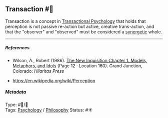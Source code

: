 ## Transaction  #🧠

Transaction is a concept in [Transactional Psychology]() that holds that perception is not passive re-action but active, creative trans-action, and that the "observer" and "observed" must be considered a [synergetic](Synergy.md) whole.

---

##### References

* Wilson, A., Robert (1986). [The New Inquisition Chapter 1. Models, Metaphors, and Idols](The%20New%20Inquisition%20Chapter%201.%20Models,%20Metaphors,%20and%20Idols.md) (Page 12 · Location 160). Grand Junction, Colorado: *Hilaritas Press*

* https://en.wikipedia.org/wiki/Perception

##### Metadata

Type: #🔵/🔵  
Tags: [Psychology](Psychology.md) / [Philosophy](Philosophy.md)
Status: #☀️ 

